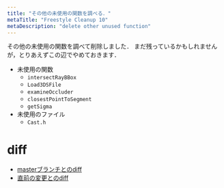 ```yaml
---
title: "その他の未使用の関数を調べる．"
metaTitle: "Freestyle Cleanup 10"
metaDescription: "delete other unused function"
---
```


その他の未使用の関数を調べて削除しました．
まだ残っているかもしれませんが，とりあえずこの辺でやめておきます．

* 未使用の関数
    * `intersectRayBBox`
    * `Load3DSFile`
    * `examineOccluder`
    * `closestPointToSegment`
    * `getSigma`
* 未使用のファイル
    * `Cast.h`

# diff
* [masterブランチとのdiff](https://gist.github.com/hzuika/5a36e00f5ef7bde21c858610d5050024)
* [直前の変更とのdiff](https://gist.github.com/hzuika/5001fa404e09c81ced430a0a94138b7e)

